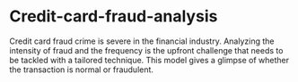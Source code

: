 # Credit-card-fraud-analysis
Credit card fraud crime is severe in the financial industry. Analyzing the intensity of fraud and the frequency is the upfront challenge that needs to be tackled with a tailored technique. This model gives a glimpse of whether the transaction is normal or fraudulent.
